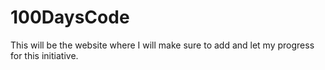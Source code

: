# 100DaysCode

This will be the website where I will make sure to add and let my progress for this initiative.
